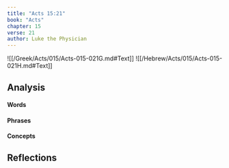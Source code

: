 ```yaml
---
title: "Acts 15:21"
book: "Acts"
chapter: 15
verse: 21
author: Luke the Physician
---
```

![[/Greek/Acts/015/Acts-015-021G.md#Text]]
![[/Hebrew/Acts/015/Acts-015-021H.md#Text]]

## Analysis

#### Words

#### Phrases

#### Concepts

## Reflections
